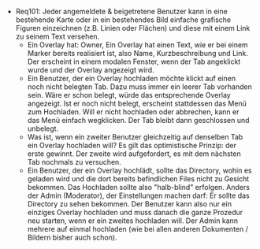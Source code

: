 * Req101: Jeder angemeldete & beigetretene Benutzer kann in eine bestehende Karte oder in ein bestehendes Bild einfache grafische Figuren einzeichnen (z.B. Linien oder Flächen) und diese mit einem Link zu seinem Text versehen.
   * Ein Overlay hat: Owner, Ein Overlay hat einen Text, wie er bei einem Marker bereits realisiert ist, also Name, Kurzbeschreibung und Link. Der erscheint in einem modalen Fenster, wenn der Tab angeklickt wurde und der Overlay angezeigt wird.
   * Ein Benutzer, der ein Overlay hochladen möchte klickt auf einen noch nicht belegten Tab. Dazu muss immer ein leerer Tab vorhanden sein. Wäre er schon belegt, würde das entsprechende Overlay angezeigt. Ist er noch nicht belegt, erscheint stattdessen das Menü zum Hochladen. Will er nicht hochladen oder abbrechen, kann er das Menü einfach wegklicken. Der Tab bleibt dann geschlossen und unbelegt.
    * Was ist, wenn ein zweiter Benutzer gleichzeitig auf denselben Tab ein Overlay hochladen will? Es gilt das optimistische Prinzip: der erste gewinnt. Der zweite wird aufgefordert, es mit dem nächsten Tab nochmals zu versuchen.
    * Ein Benutzer, der ein Overlay hochlädt, sollte das Directory, wohin es geladen wird und die dort bereits befindlichen Files nicht zu Gesicht bekommen. Das Hochladen sollte also "halb-blind" erfolgen. Anders der Admin (Moderator), der Einstellungen machen darf: Er sollte das Directory zu sehen bekommen. Der Benutzer kann also nur ein einziges Overlay hochladen und muss danach die ganze Prozedur neu starten, wenn er ein zweites hochladen will. Der Admin kann mehrere auf einmal hochladen (wie bei allen anderen Dokumenten / Bildern bisher auch schon).
